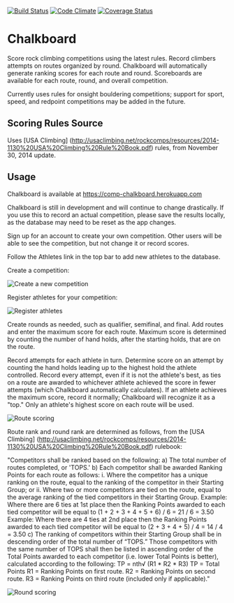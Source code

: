 [![Build Status](https://travis-ci.org/MichaelSwartz/chalkboard.svg?branch=master)](https://travis-ci.org/MichaelSwartz/chalkboard) [![Code Climate](https://codeclimate.com/github/MichaelSwartz/chalkboard.png)](https://codeclimate.com/github/MichaelSwartz/chalkboard) [![Coverage Status](https://coveralls.io/repos/MichaelSwartz/chalkboard/badge.png)](https://coveralls.io/r/MichaelSwartz/chalkboard)

# Chalkboard

Score rock climbing competitions using the latest rules. Record climbers attempts on routes organized by round. Chalkboard will automatically generate ranking scores for each route and round. Scoreboards are available for each route, round, and overall competition.

Currently uses rules for onsight bouldering competitions; support for sport, speed, and redpoint competitions may be added in the future.

## Scoring Rules Source

Uses [USA Climbing] (http://usaclimbing.net/rockcomps/resources/2014-1130%20USA%20Climbing%20Rule%20Book.pdf) rules, from November 30, 2014 update.

## Usage

Chalkboard is available at https://comp-chalkboard.herokuapp.com

Chalkboard is still in development and will continue to change drastically. If you use this to record an actual competition, please save the results locally, as the database may need to be reset as the app changes.

Sign up for an account to create your own competition. Other users will be able to see the competition, but not change it or record scores.

Follow the Athletes link in the top bar to add new athletes to the database.

Create a competition:

![Create a new competition](http://i.imgur.com/btXW2GD.jpg)

Register athletes for your competition:

![Register athletes](http://i.imgur.com/CjFQ3A5.png)

Create rounds as needed, such as qualifier, semifinal, and final. Add routes and enter the maximum score for each route. Maximum score is determined by counting the number of hand holds, after the starting holds, that are on the route.

Record attempts for each athlete in turn. Determine score on an attempt by counting the hand holds leading up to the highest hold the athlete controlled. Record every attempt, even if it is not the athlete's best, as ties on a route are awarded to whichever athlete achieved the score in fewer attempts (which Chalkboard automatically calculates). If an athlete achieves the maximum score, record it normally; Chalkboard will recognize it as a "top." Only an athlete's highest score on each route will be used.

![Route scoring](http://i.imgur.com/5uQPnCY.png)

Route rank and round rank are determined as follows, from the [USA Climbing] (http://usaclimbing.net/rockcomps/resources/2014-1130%20USA%20Climbing%20Rule%20Book.pdf) rulebook:

"Competitors shall be ranked based on the following:
  a) The total number of routes completed, or 'TOPS.'
  b) Each competitor shall be awarded Ranking Points for each route as follows:
    i. Where the competitor has a unique ranking on the route, equal to the ranking of the competitor in their Starting Group; or
    ii. Where two or more competitors are tied on the route, equal to the average ranking of the tied competitors in their Starting Group.
    Example: Where there are 6 ties at 1st place then the Ranking Points awarded to each tied competitor will be equal to (1 + 2 + 3 + 4 + 5 + 6) / 6 = 21 / 6 = 3.50
    Example: Where there are 4 ties at 2nd place then the Ranking Points awarded to each tied competitor will be equal to (2 + 3 + 4 + 5) / 4 = 14 / 4 = 3.50
  c) The ranking of competitors within their Starting Group shall be in descending order of the total number of “TOPS.” Those competitors with the same number of TOPS shall then be listed in ascending order of the Total Points awarded to each competitor (i.e. lower Total Points is better), calculated according to the following:
  TP = nth√ (R1 * R2 * R3)
  TP = Total Points
  R1 = Ranking Points on first route.
  R2 = Ranking Points on second route.
  R3 = Ranking Points on third route (included only if applicable)."

![Round scoring](http://i.imgur.com/mITKg7e.png)

